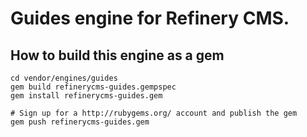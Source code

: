 # Guides engine for Refinery CMS.

## How to build this engine as a gem

    cd vendor/engines/guides
    gem build refinerycms-guides.gempspec
    gem install refinerycms-guides.gem
    
    # Sign up for a http://rubygems.org/ account and publish the gem
    gem push refinerycms-guides.gem